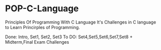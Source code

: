 # POP-C-Language
Principles Of Programming With C Language
It's Challenges in C language to Learn Princirples of Programming.

Done: Intro, Set1, Set2, Set3
To DO: Set4,Set5,Set6,Set7,Set8 + Midterm,Final Exam Challenges

